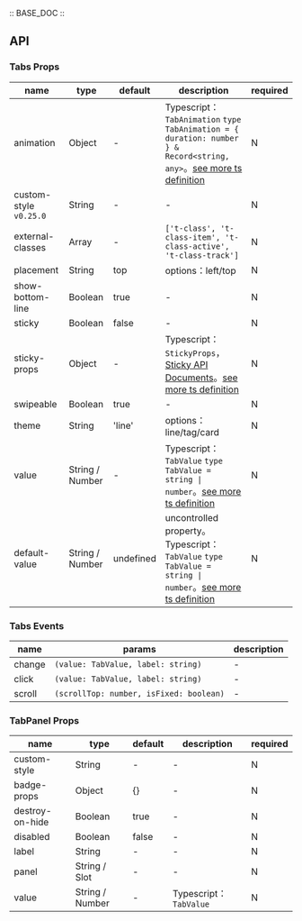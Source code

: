 :: BASE_DOC ::

## API
### Tabs Props

name | type | default | description | required
-- | -- | -- | -- | --
animation | Object | - | Typescript：`TabAnimation` `type TabAnimation = { duration: number } & Record<string, any>`。[see more ts definition](https://github.com/Tencent/tdesign-miniprogram/tree/develop/src/tabs/type.ts) | N
custom-style `v0.25.0` | String | - | \- | N
external-classes | Array | - | `['t-class', 't-class-item', 't-class-active', 't-class-track']` | N
placement | String | top | options：left/top | N
show-bottom-line | Boolean | true | \- | N
sticky | Boolean | false | \- | N
sticky-props | Object | - | Typescript：`StickyProps`，[Sticky API Documents](./sticky?tab=api)。[see more ts definition](https://github.com/Tencent/tdesign-miniprogram/tree/develop/src/tabs/type.ts) | N
swipeable | Boolean | true | \- | N
theme | String | 'line' | options：line/tag/card | N
value | String / Number | - | Typescript：`TabValue` `type TabValue = string \| number`。[see more ts definition](https://github.com/Tencent/tdesign-miniprogram/tree/develop/src/tabs/type.ts) | N
default-value | String / Number | undefined | uncontrolled property。Typescript：`TabValue` `type TabValue = string \| number`。[see more ts definition](https://github.com/Tencent/tdesign-miniprogram/tree/develop/src/tabs/type.ts) | N

### Tabs Events

name | params | description
-- | -- | --
change | `(value: TabValue, label: string)` | \-
click | `(value: TabValue, label: string)` | \-
scroll | `(scrollTop: number, isFixed: boolean)` | \-

### TabPanel Props

name | type | default | description | required
-- | -- | -- | -- | --
custom-style | String | - | \- | N
badge-props | Object | {} | \- | N
destroy-on-hide | Boolean | true | \- | N
disabled | Boolean | false | \- | N
label | String | - | \- | N
panel | String / Slot | - | \- | N
value | String / Number | - | Typescript：`TabValue` | N
